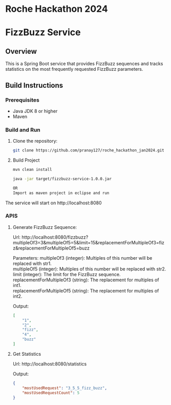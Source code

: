 # Roche Hackathon 2024
# FizzBuzz Service

## Overview

This is a Spring Boot service that provides FizzBuzz sequences and tracks statistics on the most frequently requested FizzBuzz parameters.

## Build Instructions

### Prerequisites
- Java JDK 8 or higher
- Maven

### Build and Run
1. Clone the repository:
   ```bash
   git clone https://github.com/pranay127/roche_hackathon_jan2024.git
   
2. Build Project
   ```bash
   mvn clean install

   java -jar target/fizzbuzz-service-1.0.0.jar
   
   OR
   Import as maven project in eclipse and run

The service will start on http://localhost:8080

### APIS
1. Generate FizzBuzz Sequence:

   Url:
   http://localhost:8080/fizzbuzz?multipleOf3=3&multipleOf5=5&limit=15&replacementForMultipleOf3=fizz&replacementForMultipleOf5=buzz

   Parameters:
   multipleOf3 (integer): Multiples of this number will be replaced with str1.<br />
   multipleOf5 (integer): Multiples of this number will be replaced with str2.<br />
   limit (integer): The limit for the FizzBuzz sequence.<br />
   replacementForMultipleOf3 (string): The replacement for multiples of int1.<br />
   replacementForMultipleOf5 (string): The replacement for multiples of int2.

   Output:
   ```json
   [
       "1",
       "2",
       "fizz",
       "4",
       "buzz"
   ]

2. Get Statistics

   Url:
   http://localhost:8080/statistics

   Output:
   ```json
   {
       "mostUsedRequest": "3_5_5_fizz_buzz",
       "mostUsedRequestCount": 5
   }





 
